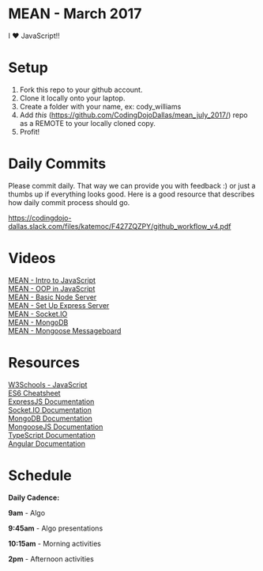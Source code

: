 MEAN - March 2017
====================
I :heart: JavaScript!!

# Setup
 1. Fork this repo to your github account.
 2. Clone it locally onto your laptop.
 3. Create a folder with your name, ex: cody_williams
 4. Add *this* (https://github.com/CodingDojoDallas/mean_july_2017/) repo as a REMOTE to your locally cloned copy.
 5. Profit!
 
# Daily Commits

Please commit daily. That way we can provide you with feedback :) or just a thumbs up if everything looks good. Here is a good resource that describes how daily commit process should go.

https://codingdojo-dallas.slack.com/files/katemoc/F427ZQZPY/github_workflow_v4.pdf

# Videos
[MEAN - Intro to JavaScript](https://youtu.be/NcxV3CyLx6w "MEAN - Intro to JavaScript") <br>
[MEAN - OOP in JavaScript](https://youtu.be/2yl6Q9SbxjM "MEAN - OOP in JavaScript") <br>
[MEAN - Basic Node Server](https://youtu.be/goOdjMw5KoQ "MEAN - Basic Node Server") <br>
[MEAN - Set Up Express Server](https://youtu.be/WEh_DI3OBg4 "MEAN - Set Up Express Server") <br>
[MEAN - Socket.IO](https://youtu.be/6xMJDs9vkio "MEAN - Socket.IO") <br>
[MEAN - MongoDB](https://youtu.be/0tezVAYzcDc "MEAN - MongoDB") <br>
[MEAN - Mongoose Messageboard](https://youtu.be/iPDi2LYO2no "MEAN - Mongoose Messageboard") <br>


# Resources
[W3Schools - JavaScript](https://www.w3schools.com/js/ "W3Schools - JavaScript") <br>
[ES6 Cheatsheet](https://github.com/DrkSephy/es6-cheatsheet "ES6 Cheatsheet") <br>
[ExpressJS Documentation](http://expressjs.com/en/api.html "ExpressJS Documentation") <br>
[Socket.IO Documentation](https://socket.io/docs/ "Socket.IO Documentation") <br>
[MongoDB Documentation](https://docs.mongodb.com/manual/ "MongoDB Documentation") <br>
[MongooseJS Documentation](http://mongoosejs.com/docs/guide.html "MongooseJS Documentation") <br>
[TypeScript Documentation](https://www.typescriptlang.org/docs/home.html "TypeScript Documentation") <br>
[Angular Documentation](https://angular.io/docs "Angular Documentation") <br>

# Schedule

**Daily Cadence:**

**9am** - Algo

**9:45am** - Algo presentations

**10:15am** - Morning activities

**2pm** - Afternoon activities
